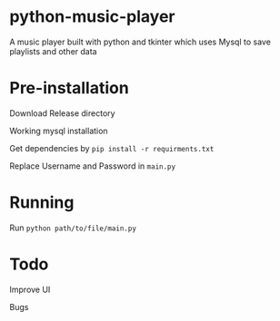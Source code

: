 # python-music-player

A music player built with python and tkinter which uses Mysql to save playlists and other data

# Pre-installation

Download Release directory

Working mysql installation 

Get dependencies by
```pip install -r requirments.txt```

Replace Username and Password in ```main.py```

# Running

Run ```python path/to/file/main.py```

# Todo
Improve UI

Bugs
